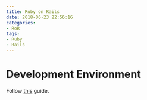 ```yaml
---
title: Ruby on Rails
date: 2018-06-23 22:56:16
categories:
- RoR
tags:
- Ruby
- Rails
---
```


# Development Environment

Follow [this](https://ruby-china.org/wiki/install_ruby_guide) guide.
